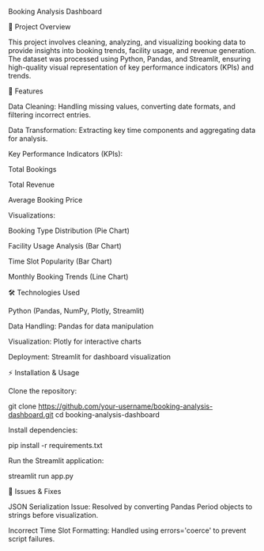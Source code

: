 Booking Analysis Dashboard

📌 Project Overview

This project involves cleaning, analyzing, and visualizing booking data to provide insights into booking trends, facility usage, and revenue generation. The dataset was processed using Python, Pandas, and Streamlit, ensuring high-quality visual representation of key performance indicators (KPIs) and trends.

🚀 Features

Data Cleaning: Handling missing values, converting date formats, and filtering incorrect entries.

Data Transformation: Extracting key time components and aggregating data for analysis.

Key Performance Indicators (KPIs):

Total Bookings

Total Revenue

Average Booking Price

Visualizations:

Booking Type Distribution (Pie Chart)

Facility Usage Analysis (Bar Chart)

Time Slot Popularity (Bar Chart)

Monthly Booking Trends (Line Chart)

🛠 Technologies Used

Python (Pandas, NumPy, Plotly, Streamlit)

Data Handling: Pandas for data manipulation

Visualization: Plotly for interactive charts

Deployment: Streamlit for dashboard visualization

⚡ Installation & Usage

Clone the repository:

git clone https://github.com/your-username/booking-analysis-dashboard.git
cd booking-analysis-dashboard

Install dependencies:

pip install -r requirements.txt

Run the Streamlit application:

streamlit run app.py

🐞 Issues & Fixes

JSON Serialization Issue: Resolved by converting Pandas Period objects to strings before visualization.

Incorrect Time Slot Formatting: Handled using errors='coerce' to prevent script failures.
